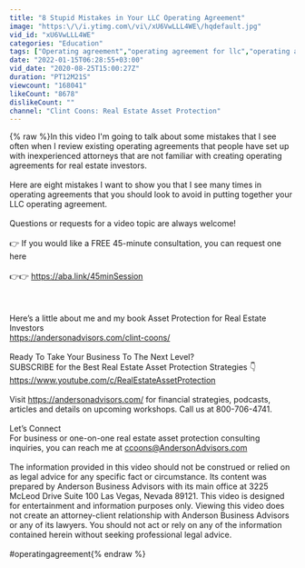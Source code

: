 ```yaml
---
title: "8 Stupid Mistakes in Your LLC Operating Agreement"
image: "https:\/\/i.ytimg.com\/vi\/xU6VwLLL4WE\/hqdefault.jpg"
vid_id: "xU6VwLLL4WE"
categories: "Education"
tags: ["Operating agreement","operating agreement for llc","operating agreement for single member llc"]
date: "2022-01-15T06:28:55+03:00"
vid_date: "2020-08-25T15:00:27Z"
duration: "PT12M21S"
viewcount: "168041"
likeCount: "8678"
dislikeCount: ""
channel: "Clint Coons: Real Estate Asset Protection"
---
```

{% raw %}In this video I'm going to talk about some mistakes that I see often when I review existing operating agreements that people have set up with inexperienced attorneys that are not familiar with creating operating agreements for real estate investors. <br /><br />Here are eight mistakes I want to show you that I see many times in operating agreements that you should look to avoid in putting together your LLC operating agreement.<br /><br />Questions or requests for a video topic are always welcome!<br /><br />👉 If you would like a FREE 45-minute consultation, you can request one here <br /><br />👉👉 <a rel="nofollow" target="blank" href="https://aba.link/45minSession">https://aba.link/45minSession</a><br /><br /><br /><br />Here’s a little about me and my book Asset Protection for Real Estate Investors<br /><a rel="nofollow" target="blank" href="https://andersonadvisors.com/clint-coons/">https://andersonadvisors.com/clint-coons/</a> <br /><br />Ready To Take Your Business To The Next Level?<br />SUBSCRIBE for the Best Real Estate Asset Protection Strategies 👇<br /><a rel="nofollow" target="blank" href="https://www.youtube.com/c/RealEstateAssetProtection">https://www.youtube.com/c/RealEstateAssetProtection</a> <br /><br />Visit <a rel="nofollow" target="blank" href="https://andersonadvisors.com/">https://andersonadvisors.com/</a> for financial strategies, podcasts, articles and details on upcoming workshops. Call us at 800-706-4741.<br /><br />Let’s Connect<br />For business or one-on-one real estate asset protection consulting inquiries, you can reach me at ccoons@AndersonAdvisors.com<br /><br />The information provided in this video should not be construed or relied on as legal advice for any specific fact or circumstance. Its content was prepared by Anderson Business Advisors with its main office at 3225 McLeod Drive Suite 100 Las Vegas, Nevada 89121. This video is designed for entertainment and information purposes only. Viewing this video does not create an attorney-client relationship with Anderson Business Advisors or any of its lawyers. You should not act or rely on any of the information contained herein without seeking professional legal advice.<br /><br />#operatingagreement{% endraw %}
